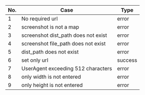 | No. | Case                                | Type    |
|-----|-------------------------------------|---------|
| 1   | No required url                     | error   |
| 2   | screenshot is not a map             | error   |
| 3   | screenshot dist_path does not exist | error   |
| 4   | screenshot file_path does not exist | error   |
| 5   | dist_path does not exist            | error   |
| 6   | set only url                        | success |
| 7   | UserAgent exceeding 512 characters  | error   |
| 8   | only width is not entered           | error   |
| 9   | only height is not entered          | error   |

